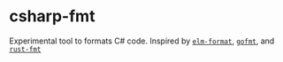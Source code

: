# csharp-fmt
Experimental tool to formats C# code. Inspired by [`elm-format`](https://github.com/avh4/elm-format), [`gofmt`](https://golang.org/cmd/gofmt/), and [`rust-fmt`](https://github.com/rust-lang-nursery/rustfmt)
